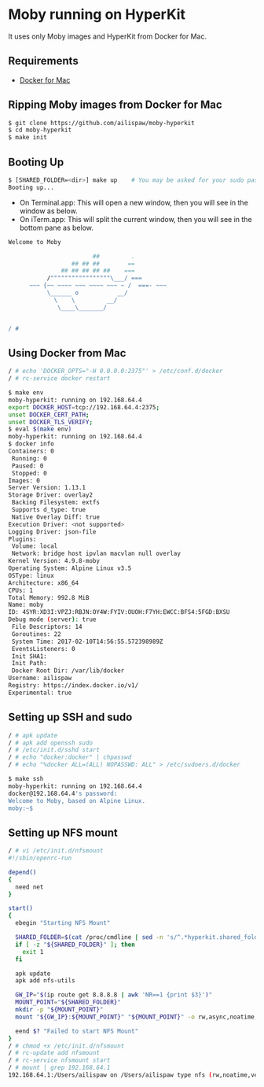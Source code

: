 # Moby running on HyperKit

It uses only Moby images and HyperKit from Docker for Mac.

## Requirements

- [Docker for Mac](https://docs.docker.com/docker-for-mac/)

## Ripping Moby images from Docker for Mac

```bash
$ git clone https://github.com/ailispaw/moby-hyperkit
$ cd moby-hyperkit
$ make init
```

## Booting Up

```bash
$ [SHARED_FOLDER=<dir>] make up    # You may be asked for your sudo password
Booting up...
```

- On Terminal.app: This will open a new window, then you will see in the window as below.
- On iTerm.app: This will split the current window, then you will see in the bottom pane as below.

```bash
Welcome to Moby

                        ##         .
                  ## ## ##        ==
               ## ## ## ## ##    ===
           /"""""""""""""""""\___/ ===
      ~~~ {~~ ~~~~ ~~~ ~~~~ ~~~ ~ /  ===- ~~~
           \______ o           __/
             \    \         __/
              \____\_______/


/ # 
```

## Using Docker from Mac

```bash
/ # echo 'DOCKER_OPTS="-H 0.0.0.0:2375"' > /etc/conf.d/docker
/ # rc-service docker restart
```

```bash
$ make env
moby-hyperkit: running on 192.168.64.4
export DOCKER_HOST=tcp://192.168.64.4:2375;
unset DOCKER_CERT_PATH;
unset DOCKER_TLS_VERIFY;
$ eval $(make env)
moby-hyperkit: running on 192.168.64.4
$ docker info
Containers: 0
 Running: 0
 Paused: 0
 Stopped: 0
Images: 0
Server Version: 1.13.1
Storage Driver: overlay2
 Backing Filesystem: extfs
 Supports d_type: true
 Native Overlay Diff: true
Execution Driver: <not supported>
Logging Driver: json-file
Plugins:
 Volume: local
 Network: bridge host ipvlan macvlan null overlay
Kernel Version: 4.9.8-moby
Operating System: Alpine Linux v3.5
OSType: linux
Architecture: x86_64
CPUs: 1
Total Memory: 992.8 MiB
Name: moby
ID: 4SYR:XD3I:VPZJ:RBJN:OY4W:FYIV:OUOH:F7YH:EWCC:BFS4:5FGD:BXSU
Debug mode (server): true
 File Descriptors: 14
 Goroutines: 22
 System Time: 2017-02-10T14:56:55.572398989Z
 EventsListeners: 0
 Init SHA1:
 Init Path:
 Docker Root Dir: /var/lib/docker
Username: ailispaw
Registry: https://index.docker.io/v1/
Experimental: true
```

## Setting up SSH and sudo

```bash
/ # apk update
/ # apk add openssh sudo
/ # /etc/init.d/sshd start
/ # echo "docker:docker" | chpasswd
/ # echo "%docker ALL=(ALL) NOPASSWD: ALL" > /etc/sudoers.d/docker
```

```bash
$ make ssh
moby-hyperkit: running on 192.168.64.4
docker@192.168.64.4's password:
Welcome to Moby, based on Alpine Linux.
moby:~$ 
```

## Setting up NFS mount

```bash
/ # vi /etc/init.d/nfsmount
#!/sbin/openrc-run

depend()
{
  need net
}

start()
{
  ebegin "Starting NFS Mount"

  SHARED_FOLDER=$(cat /proc/cmdline | sed -n 's/^.*hyperkit.shared_folder="\([^"]\+\)".*$/\1/p')
  if [ -z "${SHARED_FOLDER}" ]; then
    exit 1
  fi

  apk update
  apk add nfs-utils

  GW_IP="$(ip route get 8.8.8.8 | awk 'NR==1 {print $3}')"
  MOUNT_POINT="${SHARED_FOLDER}"
  mkdir -p "${MOUNT_POINT}"
  mount "${GW_IP}:${MOUNT_POINT}" "${MOUNT_POINT}" -o rw,async,noatime,rsize=32768,wsize=32768,nolock,vers=3,actimeo=1

  eend $? "Failed to start NFS Mount"
}
/ # chmod +x /etc/init.d/nfsmount
/ # rc-update add nfsmount
/ # rc-service nfsmount start
/ # mount | grep 192.168.64.1
192.168.64.1:/Users/ailispaw on /Users/ailispaw type nfs (rw,noatime,vers=3,rsize=32768,wsize=32768,namlen=255,acregmin=1,acregmax=1,acdirmin=1,acdirmax=1,hard,nolock,proto=tcp,timeo=600,retrans=2,sec=sys,mountaddr=192.168.64.1,mountvers=3,mountproto=tcp,local_lock=all,addr=192.168.64.1)
```
